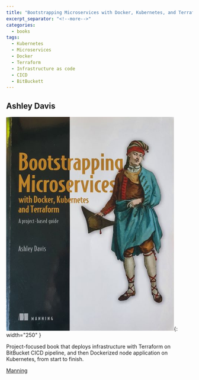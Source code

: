 ```yaml
---
title: "Bootstrapping Microservices with Docker, Kubernetes, and Terraform"
excerpt_separator: "<!--more-->"
categories:
  - books
tags:
  - Kubernetes
  - Microservices
  - Docker
  - Terraform
  - Infrastructure as code
  - CICD
  - BitBuckett
---
```



## Ashley Davis

![alt text](/images/book_covers/bootstraping_microservices.jpg "Title"){: width="250" }

<!--more-->

Project-focused book that deploys infrastructure with Terraform on BitBucket CICD pipeline,
and then Dockerized node application on Kubernetes, from start to finish.

[Manning](https://www.manning.com/books/bootstrapping-microservices-with-docker-kubernetes-and-terraform)

